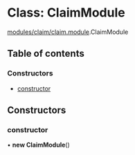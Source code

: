 # Class: ClaimModule

[modules/claim/claim.module](../modules/modules_claim_claim_module.md).ClaimModule

## Table of contents

### Constructors

- [constructor](modules_claim_claim_module.ClaimModule.md#constructor)

## Constructors

### constructor

• **new ClaimModule**()
